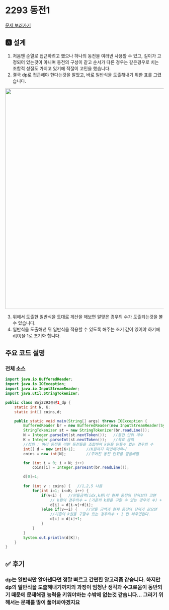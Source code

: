 # 2293 동전1
[문제 보러가기](https://www.acmicpc.net/problem/2293)

## 🅰 설계
1. 처음엔 순열로 접근하려고 했으나 하나의 동전을 여러번 사용할 수 있고, 길이가 고정되어 있는것이 아니며 동전의 구성이 같고 순서가 다른 경우는 같은경우로 치는 조합적 성질도 가지고 있기에 적잖이 고민을 했습니다. 
2. 결국 dp로 접근해야 한다는것을 알았고, 바로 일반식을 도출해내기 위한 표를 그렸습니다.

<img src = "https://user-images.githubusercontent.com/69133236/112839327-07513e80-90d9-11eb-85d1-a2ff2b198a42.png" height = 700>

3. 위에서 도출한 일반식을 토대로 계산을 해보면 알맞은 경우의 수가 도출되는것을 볼 수 있습니다.
4. 일반식을 도출해낸 뒤 일반식을 적용할 수 있도록 해주는 초기 값이 있어야 하기에 d[0]을 1로 초기화 합니다.




## 주요 코드 설명
### 전체 소스

```java
import java.io.BufferedReader;
import java.io.IOException;
import java.io.InputStreamReader;
import java.util.StringTokenizer;

public class Boj2293동전1_dp {
	static int N, K;
	static int[] coins,d;

	public static void main(String[] args) throws IOException {
		BufferedReader br = new BufferedReader(new InputStreamReader(System.in));
		StringTokenizer st = new StringTokenizer(br.readLine());
		N = Integer.parseInt(st.nextToken());	//동전 단위 개수
		K = Integer.parseInt(st.nextToken());	//목표 금액
		//정의 : 여러 동전중 어떤 동전들을 조합하여 k원을 만들수 있는 경우의 수
		int[] d = new int[K+1];		//K원까지 확인해야하니 
		coins = new int[N];			//주어진 동전 단위를 받을배열

		for (int i = 0; i < N; i++) 
			coins[i] = Integer.parseInt(br.readLine());

		d[0]=1;
		
		for (int v : coins) {	//1,2,5 나옴
			for(int i=1; i<=K; i++) {
				if(v<i) {	//만들금액(idx,k원)이 현재 동전의 단위보다 크면
					// k원의 경우의수 = (기존의 k원을 구할 수 있는 경우의 수) + (k-동전단위 원의 경우의수) 
					d[i] = d[i-v]+d[i];
				}else if(v==i) {	//만들 금액과 현재 동전의 단위가 같으면
					//기존의 k원을 구할수 있는 경우의수 + 1 만 해주면된다.
					d[i] = d[i]+1;
				}
			}
		}
		System.out.println(d[K]);
	}
}

```

## ✅ 후기
### dp는 일반식만 알아낸다면 정말 빠르고 간편한 알고리즘 같습니다. 하지만 dp의 일반식을 도출해내기까지의 과정이 엄청난 생각과 수고로움이 동반되기 때문에 문제해결 능력을 키워야하는 수밖에 없는것 같습니다... 그러기 위해서는 문제를 많이 풀어봐야겠지요